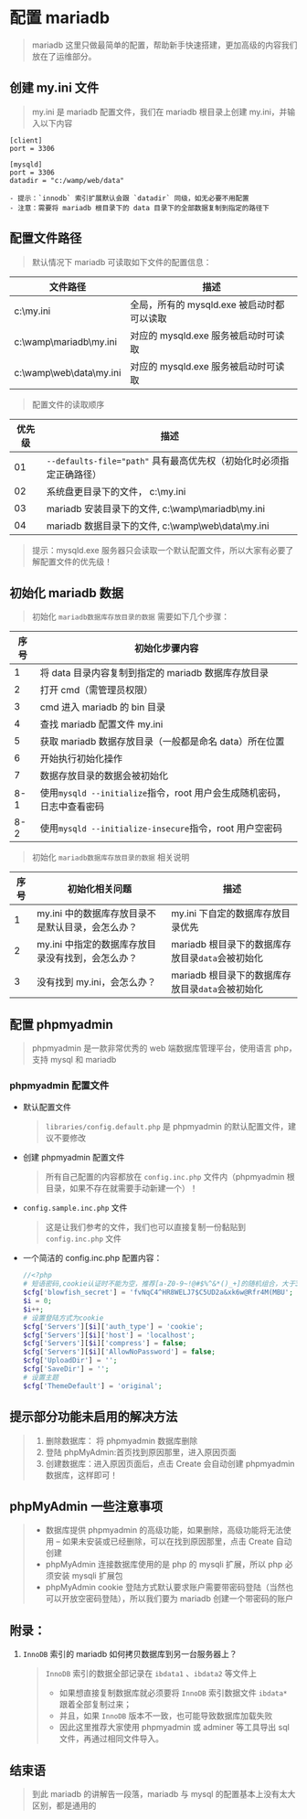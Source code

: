 # 配置 mariadb

> mariadb 这里只做最简单的配置，帮助新手快速搭建，更加高级的内容我们放在了运维部分。

## 创建 my.ini 文件

> my.ini 是 mariadb 配置文件，我们在 mariadb 根目录上创建 my.ini，并输入以下内容

```text
[client]
port = 3306

[mysqld]
port = 3306
datadir = "c:/wamp/web/data"
```

```text
- 提示：`innodb` 索引扩展默认会跟 `datadir` 同级，如无必要不用配置
- 注意：需要将 mariadb 根目录下的 data 目录下的全部数据复制到指定的路径下
```

## 配置文件路径

> 默认情况下 mariadb 可读取如下文件的配置信息：

| 文件路径                | 描述                                       |
| ----------------------- | ------------------------------------------ |
| c:\my.ini               | 全局，所有的 mysqld.exe 被启动时都可以读取 |
| c:\wamp\mariadb\my.ini  | 对应的 mysqld.exe 服务被启动时可读取       |
| c:\wamp\web\data\my.ini | 对应的 mysqld.exe 服务被启动时可读取       |

> 配置文件的读取顺序

| 优先级 | 描述                                                                |
| ------ | ------------------------------------------------------------------- |
| 01     | `--defaults-file="path"` 具有最高优先权（初始化时必须指定正确路径） |
| 02     | 系统盘更目录下的文件， c:\my.ini                                    |
| 03     | mariadb 安装目录下的文件, c:\wamp\mariadb\my.ini                    |
| 04     | mariadb 数据目录下的文件, c:\wamp\web\data\my.ini                   |

> 提示：mysqld.exe 服务器只会读取一个默认配置文件，所以大家有必要了解配置文件的优先级！

## 初始化 mariadb 数据

> 初始化 `mariadb数据库存放目录的数据` 需要如下几个步骤：

| 序号 | 初始化步骤内容                                                         |
| ---- | ---------------------------------------------------------------------- |
| 1    | 将 data 目录内容复制到指定的 mariadb 数据库存放目录                    |
| 2    | 打开 cmd（需管理员权限）                                               |
| 3    | cmd 进入 mariadb 的 bin 目录                                           |
| 4    | 查找 mariadb 配置文件 my.ini                                           |
| 5    | 获取 mariadb 数据存放目录（一般都是命名 data）所在位置                 |
| 6    | 开始执行初始化操作                                                     |
| 7    | 数据存放目录的数据会被初始化                                           |
| 8-1  | 使用`mysqld --initialize`指令，root 用户会生成随机密码，日志中查看密码 |
| 8-2  | 使用`mysqld --initialize-insecure`指令，root 用户空密码                |

> 初始化 `mariadb数据库存放目录的数据` 相关说明

| 序号 | 初始化相关问题                                    | 描述                                             |
| ---- | ------------------------------------------------- | ------------------------------------------------ |
| 1    | my.ini 中的数据库存放目录不是默认目录，会怎么办？ | my.ini 下自定的数据库存放目录优先                |
| 2    | my.ini 中指定的数据库存放目录没有找到，会怎么办？ | mariadb 根目录下的数据库存放目录`data`会被初始化 |
| 3    | 没有找到 my.ini，会怎么办？                       | mariadb 根目录下的数据库存放目录`data`会被初始化 |

## 配置 phpmyadmin

> phpmyadmin 是一款非常优秀的 web 端数据库管理平台，使用语言 php，支持 mysql 和 mariadb

### phpmyadmin 配置文件

- 默认配置文件

  > `libraries/config.default.php` 是 phpmyadmin 的默认配置文件，建议不要修改

- 创建 phpmyadmin 配置文件

  > 所有自己配置的内容都放在 `config.inc.php` 文件内（phpmyadmin 根目录，如果不存在就需要手动新建一个）！

- `config.sample.inc.php` 文件

  > 这是让我们参考的文件，我们也可以直接复制一份黏贴到 `config.inc.php` 文件

- 一个简洁的 config.inc.php 配置内容：

  ```php
  //<?php
  # 短语密码,cookie认证时不能为空，推荐[a-Z0-9~!@#$%^&*()_+]的随机组合，大于32为佳
  $cfg['blowfish_secret'] = 'fvNqC4^HR8WELJ7$C5UD2a&xk6w@Rfr4M(MBU';
  $i = 0;
  $i++;
  # 设置登陆方式为cookie
  $cfg['Servers'][$i]['auth_type'] = 'cookie';
  $cfg['Servers'][$i]['host'] = 'localhost';
  $cfg['Servers'][$i]['compress'] = false;
  $cfg['Servers'][$i]['AllowNoPassword'] = false;
  $cfg['UploadDir'] = '';
  $cfg['SaveDir'] = '';
  # 设置主题
  $cfg['ThemeDefault'] = 'original';
  ```

## 提示部分功能未启用的解决方法

> 1.  删除数据库： 将 phpmyadmin 数据库删除
> 2.  登陆 phpMyAdmin:首页找到原因那里，进入原因页面
> 3.  创建数据库：进入原因页面后，点击 Create 会自动创建 phpmyadmin 数据库，这样即可！

## phpMyAdmin 一些注意事项

> - 数据库提供 phpmyadmin 的高级功能，如果删除，高级功能将无法使用 – 如果未安装或已经删除，可以在找到原因那里，点击 Create 自动创建
> - phpMyAdmin 连接数据库使用的是 php 的 mysqli 扩展，所以 php 必须安装 mysqli 扩展包
> - phpMyAdmin cookie 登陆方式默认要求账户需要带密码登陆（当然也可以开放空密码登陆），所以我们要为 mariadb 创建一个带密码的账户

## 附录：

1.  `InnoDB` 索引的 mariadb 如何拷贝数据库到另一台服务器上？
    > `InnoDB` 索引的数据全部记录在 `ibdata1` 、`ibdata2` 等文件上
    >
    > - 如果想直接复制数据库就必须要将 `InnoDB` 索引数据文件 `ibdata*` 跟着全部复制过来；
    > - 并且，如果 `InnoDB` 版本不一致，也可能导致数据库加载失败
    > - 因此这里推荐大家使用 phpmyadmin 或 adminer 等工具导出 sql 文件，再通过相同文件导入。

## 结束语

> 到此 mariadb 的讲解告一段落，mariadb 与 mysql 的配置基本上没有太大区别，都是通用的
